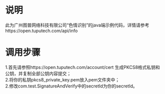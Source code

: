 # 说明
此为广州图普网络科技有限公司“色情识别”的java端示例代码，详情请参考https://open.tuputech.com/api/info

# 调用步骤
1.首先请参照https://open.tuputech.com/account/cert 生成PKCS8格式私钥和公钥，并复制全部公钥内容提交；  
2.将你的私钥pkcs8_private_key.pem放入pem文件夹中；  
2.修改com.test.SignatureAndVerify中的secretId为你的secretId。
